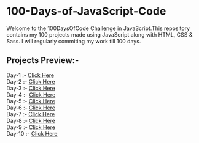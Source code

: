 # 100-Days-of-JavaScript-Code
Welcome to the 100DaysOfCode Challenge in JavaScript.This repository contains my 100 projects made using JavaScript along with HTML, CSS & Sass. I will regularly commiting my work till 100 days.

## Projects Preview:-
Day-1 :- [Click Here](https://sajalsatsangi.github.io/100-Days-of-JavaScript-Code/Day1-Day10/Day1/index.html) <br/>
Day-2 :- [Click Here](https://sajalsatsangi.github.io/100-Days-of-JavaScript-Code/Day1-Day10/Day2/index.html) <br/>
Day-3 :- [Click Here](https://sajalsatsangi.github.io/100-Days-of-JavaScript-Code/Day1-Day10/Day3/index.html) <br/>
Day-4 :- [Click Here](https://sajalsatsangi.github.io/100-Days-of-JavaScript-Code/Day1-Day10/Day4/index.html) <br/>
Day-5 :- [Click Here](https://sajalsatsangi.github.io/100-Days-of-JavaScript-Code/Day1-Day10/Day5/index.html) <br/>
Day-6 :- [Click Here](https://sajalsatsangi.github.io/100-Days-of-JavaScript-Code/Day1-Day10/Day6/index.html) <br/>
Day-7 :- [Click Here](https://sajalsatsangi.github.io/100-Days-of-JavaScript-Code/Day1-Day10/Day7/index.html) <br/>
Day-8 :- [Click Here](https://sajalsatsangi.github.io/100-Days-of-JavaScript-Code/Day1-Day10/Day8/index.html) <br/>
Day-9 :- [Click Here](https://sajalsatsangi.github.io/100-Days-of-JavaScript-Code/Day1-Day10/Day9/index.html) <br/>
Day-10 :- [Click Here](https://sajalsatsangi.github.io/100-Days-of-JavaScript-Code/Day1-Day10/Day10/index.html) <br/>
